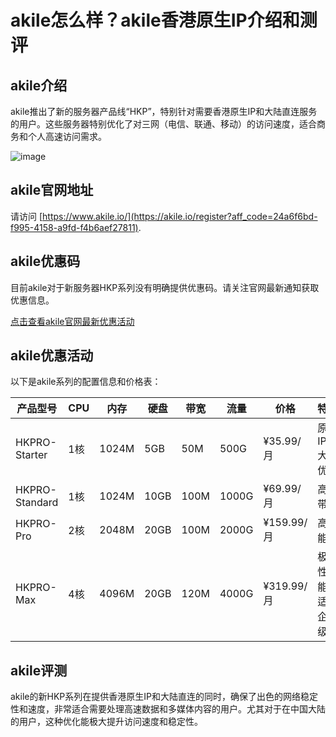 # akile怎么样？akile香港原生IP介绍和测评

## akile介绍
akile推出了新的服务器产品线“HKP”，特别针对需要香港原生IP和大陆直连服务的用户。这些服务器特别优化了对三网（电信、联通、移动）的访问速度，适合商务和个人高速访问需求。

![image](https://github.com/mc34078888/akile/assets/169427478/05eb19ec-4b4c-41d8-b64a-9717efa23a43)

## akile官网地址
请访问 [https://www.akile.io/](https://akile.io/register?aff_code=24a6f6bd-f995-4158-a9fd-f4b6aef27811).

## akile优惠码
目前akile对于新服务器HKP系列没有明确提供优惠码。请关注官网最新通知获取优惠信息。

[点击查看akile官网最新优惠活动](https://akile.io/register?aff_code=24a6f6bd-f995-4158-a9fd-f4b6aef27811)

## akile优惠活动
以下是akile系列的配置信息和价格表：

| 产品型号       | CPU | 内存 | 硬盘 | 带宽  | 流量 | 价格  | 特色                 |
|----------------|-----|------|------|-------|------|-------|----------------------|
| HKPRO-Starter  | 1核 | 1024M| 5GB  | 50M   | 500G | ¥35.99/月 | 原生IP,大陆优化      |
| HKPRO-Standard | 1核 | 1024M| 10GB | 100M  | 1000G| ¥69.99/月 | 高速带宽             |
| HKPRO-Pro      | 2核 | 2048M| 20GB | 100M  | 2000G| ¥159.99/月| 高性能               |
| HKPRO-Max      | 4核 | 4096M| 20GB | 120M  | 4000G| ¥319.99/月| 极致性能，适合企业级 |

## akile评测
akile的新HKP系列在提供香港原生IP和大陆直连的同时，确保了出色的网络稳定性和速度，非常适合需要处理高速数据和多媒体内容的用户。尤其对于在中国大陆的用户，这种优化能极大提升访问速度和稳定性。
